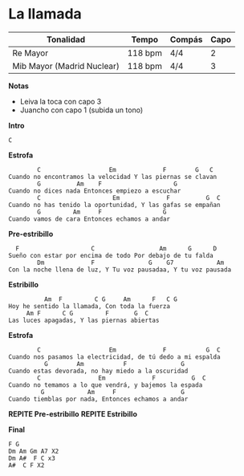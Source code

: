 #  La llamada

| Tonalidad                  | Tempo   | Compás | Capo |
| -------------------------- | ------- | ------ | ---- |
| Re Mayor                   | 118 bpm | 4/4    | 2    |
| Mib Mayor (Madrid Nuclear) | 118 bpm | 4/4    | 3    |

**Notas**

- Leiva la toca con capo 3
- Juancho con capo 1 (subida un tono)

**Intro**
```
C
```
**Estrofa**
```
        C                   Em             F        G   C
Cuando no encontramos la velocidad Y las piernas se clavan
        G          Am    F                    G
Cuando no dices nada Entonces empiezo a escuchar
        C                    Em             F          G  C
Cuando no has tenido la oportunidad, Y las gafas se empañan
        G         Am     F                 G
Cuando vamos de cara Entonces echamos a andar
```

**Pre-estribillo**

```
  F                    C                  Am      G      D
Sueño con estar por encima de todo Por debajo de tu falda
        Dm             F               G    G7            Am
Con la noche llena de luz, Y Tu voz pausadaa, Y tu voz pausada
```
**Estribillo**
```
          Am  F         C G     Am      F   C G
Hoy he sentido la llamada, Con toda la fuerza
     Am F      C G         F       G  C
Las luces apagadas, Y las piernas abiertas
```
**Estrofa**
```
        C                   Em             F           G  C
Cuando nos pasamos la electricidad, de tú dedo a mi espalda
          G        Am           F               G
Cuando estas devorada, no hay miedo a la oscuridad
        C                Em             F          G  C
Cuando no temamos a lo que vendrá, y bajemos la espada
         G            Am     F                  G
Cuando tiemblas por nada, Entonces echamos a andar
```
**REPITE Pre-estribillo**
**REPITE Estribillo**

**Final**
```
F G
Dm Am Gm A7 X2
Dm A#  F C x3
A#  C F X2
```